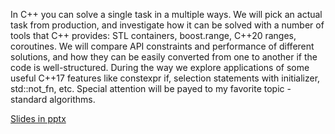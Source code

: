 In C++ you can solve a single task in a multiple ways. We will pick an actual task from production, and investigate how it can be solved with a number of tools that C++ provides: STL containers, boost.range, C++20 ranges, coroutines. We will compare API constraints and performance of different solutions, and how they can be easily converted from one to another if the code is well-structured. During the way we explore applications of some useful C++17 features like constexpr if, selection statements with initializer, std::not_fn, etc. Special attention will be payed to my favorite topic - standard algorithms.

<a href=http://cppconf.ru/talks/day-1/track-b/3.pptx>Slides in pptx</a>

